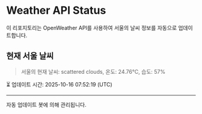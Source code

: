 
# Weather API Status

이 리포지토리는 OpenWeather API를 사용하여 서울의 날씨 정보를 자동으로 업데이트합니다.

## 현재 서울 날씨
> 서울의 현재 날씨: scattered clouds, 온도: 24.76°C, 습도: 57%

⏳ 업데이트 시간: 2025-10-16 07:52:19 (UTC)

---
자동 업데이트 봇에 의해 관리됩니다.
